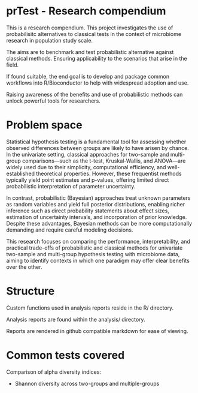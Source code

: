 
# prTest - Research compendium

<!-- badges: start -->
<!-- badges: end -->

This is a research compendium. This project investigates
the use of probabilisitc alternatives to classical tests
in the context of microbiome research in population study scale. 

The aims are to benchmark and test probabilistic alternative against classical
methods. Ensuring applicability to the scenarios that arise in the field. 

If found suitable, the end goal is to develop and package common workflows
into R/Bioconductor to help with widespread adoption and use. 

Raising awareness of the benefits and use of probabilistic methods can unlock 
powerful tools for researchers. 

# Problem space

Statistical hypothesis testing is a fundamental tool for assessing whether
observed differences between groups are likely to have arisen by chance.
In the univariate setting, classical approaches for two-sample and multi-group
comparisons—such as the t-test, Kruskal-Wallis, and ANOVA—are widely
used due to their simplicity, computational efficiency, and well-established
theoretical properties. However, these frequentist methods typically yield
point estimates and p-values, offering limited direct probabilistic
interpretation of parameter uncertainty.

In contrast, probabilistic (Bayesian) approaches treat unknown parameters as
random variables and yield full posterior distributions, enabling
richer inference such as direct probability statements about effect sizes,
estimation of uncertainty intervals, and incorporation of prior knowledge.
Despite these advantages, Bayesian methods can be more computationally
demanding and require careful modeling decisions.

This research focuses on comparing the performance, interpretability, and
practical trade-offs of probabilistic and classical methods for univariate
two-sample and multi-group hypothesis testing with microbiome data,
aiming to identify contexts in which one paradigm may offer clear benefits
over the other.

# Structure

Custom functions used in analysis reports reside in the R/ directory.

Analysis reports are found within the analysis/ directory.

Reports are rendered in github compatible markdown for ease of viewing.

# Common tests covered

Comparison of alpha diversity indices:

- Shannon diversity across two-groups and multiple-groups

